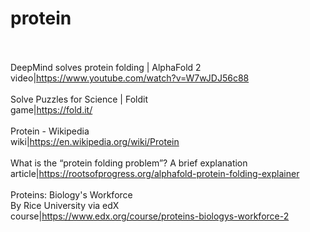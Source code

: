 # protein<br><br>

DeepMind solves protein folding | AlphaFold 2<br>video|https://www.youtube.com/watch?v=W7wJDJ56c88<br><br>
Solve Puzzles for Science | Foldit<br>game|https://fold.it/<br><br>
Protein - Wikipedia<br>wiki|https://en.wikipedia.org/wiki/Protein<br><br>
What is the “protein folding problem”? A brief explanation<br>article|https://rootsofprogress.org/alphafold-protein-folding-explainer<br><br>
Proteins: Biology's Workforce<br>By Rice University via edX<br>course|https://www.edx.org/course/proteins-biologys-workforce-2<br><br>
